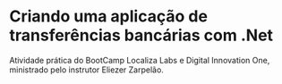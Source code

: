 # Criando uma aplicação de transferências bancárias com .Net

Atividade prática do BootCamp Localiza Labs e Digital Innovation One, ministrado pelo instrutor Eliezer Zarpelão.

